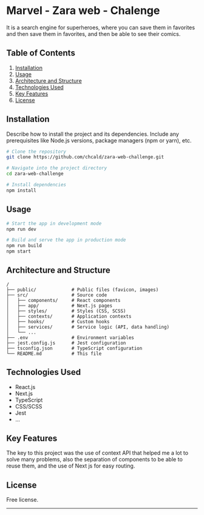 # Marvel - Zara web - Chalenge

It is a search engine for superheroes, where you can save them in favorites and then save them in favorites, and then be able to see their comics.

## Table of Contents

1. [Installation](#installation)
2. [Usage](#usage)
3. [Architecture and Structure](#architecture-and-structure)
4. [Technologies Used](#technologies-used)
5. [Key Features](#key-features)
6. [License](#license)

## Installation

Describe how to install the project and its dependencies. Include any prerequisites like Node.js versions, package managers (npm or yarn), etc.

```bash
# Clone the repository
git clone https://github.com/chcald/zara-web-challenge.git

# Navigate into the project directory
cd zara-web-challenge

# Install dependencies
npm install
```

## Usage


```bash
# Start the app in development mode
npm run dev
```

```bash
# Build and serve the app in production mode
npm run build
npm start
```

## Architecture and Structure

```
/
├── public/             # Public files (favicon, images)
├── src/                # Source code
│   ├── components/     # React components
│   ├── app/            # Next.js pages
│   ├── styles/         # Styles (CSS, SCSS)
│   ├── contexts/       # Application contexts
│   ├── hooks/          # Custom hooks
│   ├── services/       # Service logic (API, data handling)
│   └── ...
├── .env                # Environment variables
├── jest.config.js      # Jest configuration
├── tsconfig.json       # TypeScript configuration
└── README.md           # This file
```

## Technologies Used

- React.js
- Next.js
- TypeScript
- CSS/SCSS
- Jest
- ...

## Key Features

The key to this project was the use of context API that helped me a lot to solve many problems, also the separation of components to be able to reuse them, and the use of Next js for easy routing.


## License

Free license.

---
